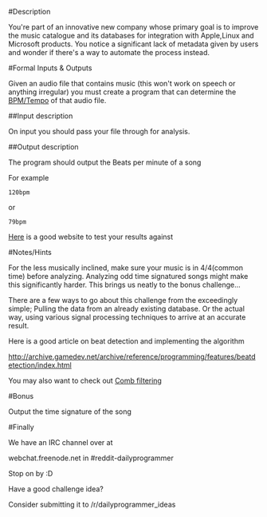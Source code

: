#Description

You're part of an innovative new company whose primary goal is to improve the music catalogue and its databases for integration with Apple,Linux and Microsoft products. You notice a significant lack of metadata given by users and wonder if there's a way to automate the process instead.

#Formal Inputs & Outputs

Given an audio file that contains music (this won't work on speech or anything irregular) you must create a program that can determine the [BPM/Tempo](http://en.wikipedia.org/wiki/Tempo) of that audio file.

##Input description

On input you should pass your file through for analysis.

##Output description

The program should output the Beats per minute of a song

For example

    120bpm


or

    79bpm

[Here](http://songbpm.com/) is a good website to test your results against


#Notes/Hints

For the less musically inclined, make sure your music is in 4/4(common time) before analyzing. Analyzing odd time signatured songs might make this significantly harder. This brings us neatly to the bonus challenge...

There are a few ways to go about this challenge from the exceedingly simple; Pulling the data from an already existing database. Or the actual way, using various signal processing techniques to arrive at an accurate result.


Here is a good article on beat detection and implementing the algorithm

http://archive.gamedev.net/archive/reference/programming/features/beatdetection/index.html

You may also want to check out [Comb filtering](http://en.wikipedia.org/wiki/Comb_filter)

#Bonus

Output the time signature of the song

#Finally

We have an IRC channel over at

webchat.freenode.net in #reddit-dailyprogrammer

Stop on by :D

Have a good challenge idea?

Consider submitting it to /r/dailyprogrammer_ideas
